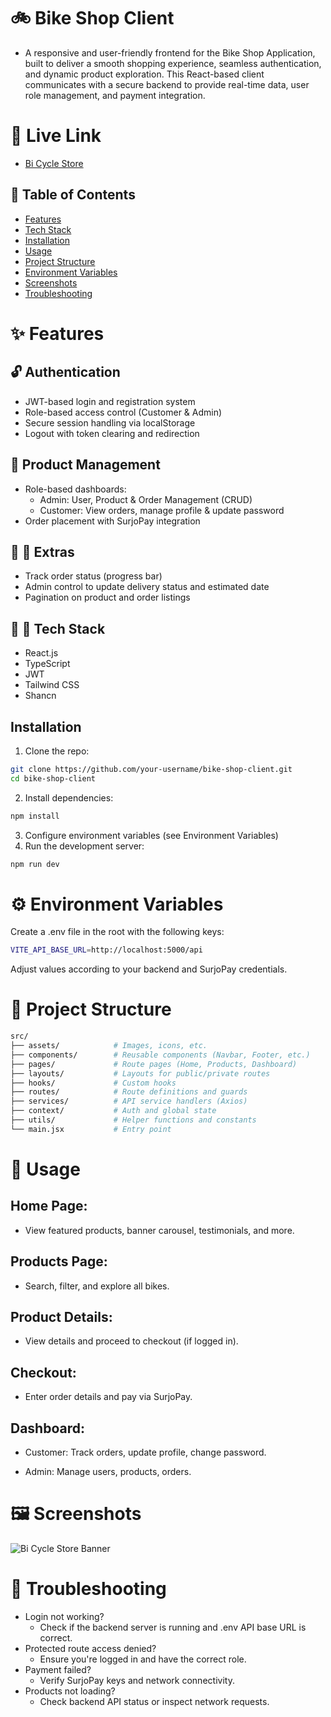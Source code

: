 
# 🚲 Bike Shop Client

- A responsive and user-friendly frontend for the Bike Shop Application, built to deliver a smooth shopping experience, seamless authentication, and dynamic product exploration. This React-based client communicates with a secure backend to provide real-time data, user role management, and payment integration.

# 🔗 Live Link
- [Bi Cycle Store](https://bycycle-client.vercel.app/)





## 📌 Table of Contents

 - [Features](https://awesomeopensource.com/project/elangosundar/awesome-README-templates)
 - [Tech Stack](https://github.com/matiassingers/awesome-readme)
 - [Installation](https://bulldogjob.com/news/449-how-to-write-a-good-readme-for-your-github-project)
 - [Usage](https://awesomeopensource.com/project/elangosundar/awesome-README-templates)
 - [Project Structure](https://github.com/matiassingers/awesome-readme)
 - [Environment Variables](https://bulldogjob.com/news/449-how-to-write-a-good-readme-for-your-github-project)
 - [Screenshots](https://awesomeopensource.com/project/elangosundar/awesome-README-templates)
 - [Troubleshooting](https://github.com/matiassingers/awesome-readme)



# ✨ Features

## 🔓 Authentication
- JWT-based login and registration system 
- Role-based access control (Customer & Admin)
- Secure session handling via localStorage
- Logout with token clearing and redirection

## 🛒 Product Management
- Role-based dashboards:
    - Admin: User, Product & Order Management (CRUD)
    - Customer: View orders, manage profile & update password
- Order placement with SurjoPay integration

## 🛒 🔄 Extras
- Track order status (progress bar)
- Admin control to update delivery status and estimated date
- Pagination on product and order listings

## 🛒 🧰 Tech Stack
- React.js
- TypeScript
- JWT
- Tailwind CSS
- Shancn

## Installation

 1. Clone the repo:

```bash
git clone https://github.com/your-username/bike-shop-client.git
cd bike-shop-client

```
2. Install dependencies:

```bash
npm install

```
3. Configure environment variables (see Environment Variables)
4. Run the development server:

```bash
npm run dev

```
    
# ⚙️ Environment Variables

 Create a .env file in the root with the following keys:
```bash
VITE_API_BASE_URL=http://localhost:5000/api

```
Adjust values according to your backend and SurjoPay credentials.

# 📁 Project Structure

```graphql
src/
├── assets/            # Images, icons, etc.
├── components/        # Reusable components (Navbar, Footer, etc.)
├── pages/             # Route pages (Home, Products, Dashboard)
├── layouts/           # Layouts for public/private routes
├── hooks/             # Custom hooks
├── routes/            # Route definitions and guards
├── services/          # API service handlers (Axios)
├── context/           # Auth and global state
├── utils/             # Helper functions and constants
└── main.jsx           # Entry point


```



# 🚀 Usage

## Home Page:
- View featured products, banner carousel, testimonials, and more.
## Products Page:
- Search, filter, and explore all bikes.
## Product Details:
- View details and proceed to checkout (if logged in).
## Checkout:
- Enter order details and pay via SurjoPay.
## Dashboard:
- Customer: Track orders, update profile, change password.

- Admin: Manage users, products, orders.


# 🖼️ Screenshots

![Bi Cycle Store Banner](https://jehrfbtl7l.ufs.sh/f/soyLwyt7O15DBeZpnA9oMe6yNsJtRdclHvzjI7QXqExnLbGw)


# 🧩 Troubleshooting
- Login not working?
  - Check if the backend server is running and .env API base URL is correct.
- Protected route access denied?
  - Ensure you're logged in and have the correct role.
- Payment failed?
  - Verify SurjoPay keys and network connectivity.
- Products not loading?
  - Check backend API status or inspect network requests.

